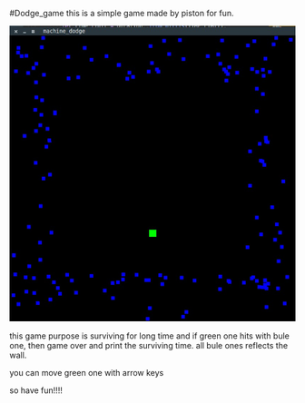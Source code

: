 #Dodge_game
this is a simple game made by piston for fun.

![](./program_content.jpg "Title")

this game purpose is surviving for long time and if green one hits with bule one, then game over and print the surviving time. all bule ones reflects the wall.

you can move green one with arrow keys  

so have fun!!!!


